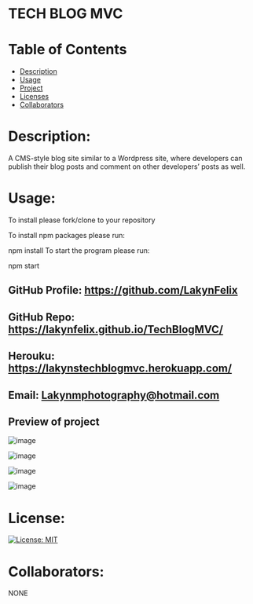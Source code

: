 
# TECH BLOG MVC

# Table of Contents 
* [Description](#descriptionofproject)  
* [Usage](#languages)  
* [Project](#nameofproject)    
* [Licenses](#licenses)   
* [Collaborators](#collaborators)   
 

 
# Description: 
A CMS-style blog site similar to a Wordpress site, where developers can publish their blog posts and comment on other developers’ posts as well. 

# Usage: 

To install please fork/clone to your repository

To install npm packages please run:

npm install
To start the program please run:

npm start

## GitHub Profile: https://github.com/LakynFelix   
## GitHub Repo: https://lakynfelix.github.io/TechBlogMVC/
## Herouku: https://lakynstechblogmvc.herokuapp.com/ 
## Email: Lakynmphotography@hotmail.com 

## Preview of project
![image](https://user-images.githubusercontent.com/84104126/133703745-63400c63-960f-4bcd-be5f-9f52afde73f8.png)

![image](https://user-images.githubusercontent.com/84104126/133703722-91b6330e-c053-4eae-a653-ba75138a8a8e.png)

![image](https://user-images.githubusercontent.com/84104126/133703702-5a48d2fa-3d0a-48e7-94cd-dd1b10deb96f.png)

![image](https://user-images.githubusercontent.com/84104126/133703681-db146328-0baa-4dc5-8283-7ff3791f6157.png)


# License:  
[![License: MIT](https://img.shields.io/badge/License-MIT-yellow.svg)](https://opensource.org/licenses/MIT)
  
 # Collaborators:
 NONE   
  
 
